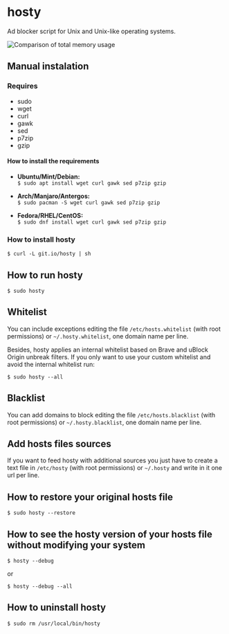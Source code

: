 hosty
=====

Ad blocker script for Unix and Unix-like operating systems.

![Comparison of total memory usage](https://i.imgur.com/qRVKMOQ.png)

## Manual instalation

### Requires
* sudo
* wget
* curl
* gawk
* sed
* p7zip
* gzip

#### How to install the requirements

* **Ubuntu/Mint/Debian:**  
`$ sudo apt install wget curl gawk sed p7zip gzip`

* **Arch/Manjaro/Antergos:**  
`$ sudo pacman -S wget curl gawk sed p7zip gzip`

* **Fedora/RHEL/CentOS:**  
`$ sudo dnf install wget curl gawk sed p7zip gzip`

### How to install hosty

`$ curl -L git.io/hosty | sh`

## How to run hosty

`$ sudo hosty`

## Whitelist

You can include exceptions editing the file `/etc/hosts.whitelist` (with root permissions) or `~/.hosty.whitelist`, one domain name per line.

Besides, hosty applies an internal whitelist based on Brave and uBlock Origin unbreak filters. If you only want to use your custom whitelist and avoid the internal whitelist run:

`$ sudo hosty --all`

## Blacklist

You can add domains to block editing the file `/etc/hosts.blacklist` (with root permissions) or `~/.hosty.blacklist`, one domain name per line.

## Add hosts files sources

If you want to feed hosty with additional sources you just have to create a text file in `/etc/hosty` (with root permissions) or `~/.hosty` and write in it one url per line.

## How to restore your original hosts file

`$ sudo hosty --restore`

## How to see the hosty version of your hosts file without modifying your system

`$ hosty --debug`

or

`$ hosty --debug --all`

## How to uninstall hosty

`$ sudo rm /usr/local/bin/hosty`
